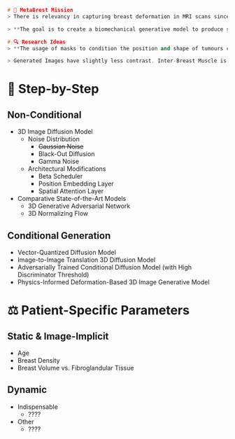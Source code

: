 ```c++
# 🧭 MetaBrest Mission
> There is relevancy in capturing breast deformation in MRI scans since these are taken with the patient facing the floor, but surgery is performed the other way around, thus possibly paving the way for avoidable surgeon mistakes.

> **The goal is to create a biomechanical generative model to produce synthetic, high-fidelity and high-quality (even if using Super Resolution) breast MRI scans to then be fed to Deep Learning models. These should also be created conditionally and in a patient-specific manner so as to improve automated diagnosis research.**
```

```c++
# 🔍 Research Ideas
> **The usage of masks to condition the position and shape of tumours could be a biased approach, since basing these on previous cases of tumour-typology could be disregarding the information contained in the patient-specific input images.**

> Generated Images have slightly less contrast. Inter-Breast Muscle is also irregularly defined and often of an excessive width. Finally, generated pectorals do not match the anatomic extremity. All these discrepancies between real and generated can be measured and used as punishment losses, although this will require either manual labour or simple localization models.
```

# 📌 Step-by-Step

## Non-Conditional
- 3D Image Diffusion Model
    - Noise Distribution
        - ~~Gaussian Noise~~
        - Black-Out Diffusion
        - Gamma Noise
    - Architectural Modifications
        - Beta Scheduler
        - Position Embedding Layer
        - Spatial Attention Layer
- Comparative State-of-the-Art Models
    - 3D Generative Adversarial Network
    - 3D Normalizing Flow

## Conditional Generation
- Vector-Quantized Diffusion Model
- Image-to-Image Translation 3D Diffusion Model
- Adversarially Trained Conditional Diffusion Model (with High Discriminator Threshold)
- Physics-Informed Deformation-Based 3D Image Generative Model

# ⚖️ Patient-Specific Parameters

## Static & Image-Implicit
- Age
- Breast Density
- Breast Volume vs. Fibroglandular Tissue

## Dynamic
- Indispensable
    - ????
- Other
    - ????
